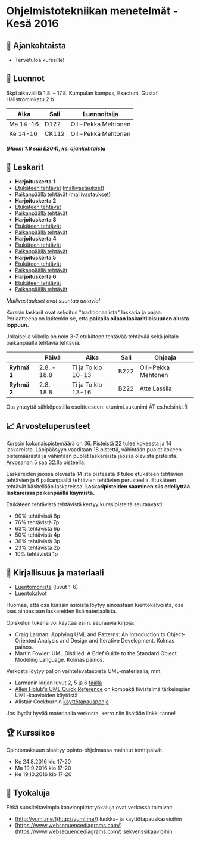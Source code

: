 # Ohjelmistotekniikan menetelmät - Kesä 2016

## :mega: Ajankohtaista

* Tervetuloa kurssille!

## :notebook: Luennot

6kpl aikavälillä 1.8. – 17.8. Kumpulan kampus, Exactum, Gustaf Hällströminkatu 2 b

| Aika | Sali | Luennoitsija
|----------|------|---------------------|
| Ma 14-16 | D122 | Olli-Pekka Mehtonen | 
| Ke 14-16 | CK112 | Olli-Pekka Mehtonen |
***(Huom 1.8 sali E204), ks. ajankohtaista***
## :memo: Laskarit

 * **Harjoituskerta 1**
  * [Etukäteen tehtävät](tehtavat/ha1-et.md) ([mallivastaukset](mallivastaukset/mallivastaukset-ha1.md))
  * [Paikanpäällä tehtävät](tehtavat/ha1-pa.md) ([mallivastaukset](mallivastaukset/mallivastaukset-ha1p.pdf))
 * **Harjoituskerta 2**
  * [Etukäteen tehtävät](tehtavat/ha2-et.md)
  * [Paikanpäällä tehtävät](tehtavat/ha2-pa.md)
 * **Harjoituskerta 3**
  * [Etukäteen tehtävät](tehtavat/ha3-et.md)
  * [Paikanpäällä tehtävät](tehtavat/ha3-pa.md)
 * **Harjoituskerta 4**
  * [Etukäteen tehtävät](tehtavat/ha4-et.md)
  * [Paikanpäällä tehtävät](tehtavat/ha4-pa.md)
 * **Harjoituskerta 5**
  * [Etukäteen tehtävät](tehtavat/ha5-et.md)
  * [Paikanpäällä tehtävät](tehtavat/ha5-pa.md)
 * **Harjoituskerta 6**
  * [Etukäteen tehtävät](tehtavat/ha6-et.md)
  * [Paikanpäällä tehtävät](tehtavat/ha6-pa.md)

*Mallivastaukset ovat suuntaa antavia!*

Kurssin laskarit ovat sekoitus "traditionaalista" laskaria ja pajaa. Periaatteena on kuitenkin se, että **paikalla ollaan laskaritilaisuuden alusta loppuun.**

Jokaisella viikolla on noin 3-7 etukäteen tehtävää tehtävää sekä joitain paikanpäällä tehtäviä tehtäviä.

|      | Päivä | Aika | Sali | Ohjaaja |
|------|-------|------|------|---------|
| **Ryhmä 1** | 2.8. - 18.8 | Ti ja To klo 10-13 | B222 | Olli-Pekka Mehtonen |
| **Ryhmä 2** | 2.8. - 18.8 | Ti ja To klo 13-16 | B222 | Atte Lassila |

Ota yhteyttä sähköpostilla osoitteeseen: etunimi.sukunimi ÄT cs.helsinki.fi

## :chart_with_upwards_trend: Arvosteluperusteet

Kurssin kokonaispistemäärä on 36. Pisteistä 22 tulee kokeesta ja 14 laskareista. Läpipääsyyn vaaditaan 18 pistettä, vähintään puolet kokeen pistemäärästä ja vähintään puolet laskareista jaossa olevista pisteistä. Arvosanan 5 saa 32:lla pisteellä.

Laskareiden jaossa olevasta 14:sta pisteestä 8 tulee etukäteen tehtävien tehtävien ja 6 paikanpäällä tehtävien tehtävien perusteella. Etukäteen tehtävät käsitellään laskareissa. **Laskaripisteiden saaminen siis edellyttää laskareissa paikanpäällä käymistä.**

Etukäteen tehtävistä tehtävistä kertyy kurssipisteitä seuraavasti:
* 90% tehtävistä 8p  
* 76% tehtävistä 7p  
* 63% tehtävistä 6p
* 50% tehtävistä 4p  
* 36% tehtävistä 3p    
* 23% tehtävistä 2p
* 10% tehtävistä 1p

## :ledger: Kirjallisuus ja materiaali

* [Luentomoniste](http://www.cs.helsinki.fi/u/mluukkai/otm2012/otm.pdf) (luvut 1-6)
* [Luentokalvot](/luennot.pdf?raw=true)

Huomaa, että osa kurssin asioista löytyy ainoastaan luentokalvoista, osa taas ainoastaan laskareiden lisämateriaalista.

Opiskelun tukena voi käyttää esim. seuraavia kirjoja:

* Craig Larman: Applying UML and Patterns: An Introduction to Object-Oriented Analysis and Design and Iterative Development. Kolmas painos.
* Martin Fowler: UML Distilled: A Brief Guide to the Standard Object Modeling Language. Kolmas painos.

Verkosta löytyy paljon vaihtelevatasoista UML-materiaalia, mm:

* Larmanin kirjan luvut 2, 5 ja 6 [täällä](http://www.craiglarman.com/wiki/index.php?title=Articles)
* [Allen Holub's UML Quick Reference](http://www.holub.com/goodies/uml/) on kompakti tiivistelmä tärkeimpien UML-kaavioiden käytöstä
* Alistair Cockburnin [käyttötapauspohja](http://www.cs.helsinki.fi/u/mluukkai/ohmas10/usecase.pdf)

Jos löydät hyvää materiaalia verkosta, kerro niin lisätään linkki tänne!

## :trophy: Kurssikoe

Opintomaksuun sisältyy opinto-ohjelmassa mainitut tenttipäivät.

* Ke 24.8.2016 klo 17-20
* Ma 19.9.2016 klo 17-20
* Ke 19.10.2016 klo 17-20

## :wrench: Työkaluja

Ehkä suositeltavimpia kaavionpiirtotyökaluja ovat verkossa toimivat:
* [http://yuml.me/](http://yuml.me/) luokka- ja käyttötapauskaavioihin
* [https://www.websequencediagrams.com/](https://www.websequencediagrams.com/) sekvenssikaavioihin
